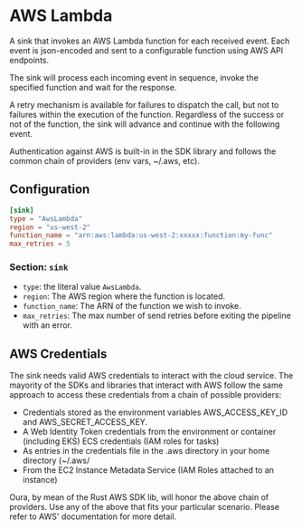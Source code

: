 # AWS Lambda

A sink that invokes an AWS Lambda function for each received event. Each event is json-encoded and sent to a configurable function using AWS API endpoints.

The sink will process each incoming event in sequence, invoke the specified function and wait for the response.

A retry mechanism is available for failures to dispatch the call, but not to failures within the execution of the function. Regardless of the success or not of the function, the sink will advance and continue with the following event. 

Authentication against AWS is built-in in the SDK library and follows the common chain of providers (env vars, ~/.aws, etc). 

## Configuration

```toml
[sink]
type = "AwsLambda"
region = "us-west-2"
function_name = "arn:aws:lambda:us-west-2:xxxxx:function:my-func"
max_retries = 5
```

### Section: `sink`

- `type`: the literal value `AwsLambda`.
- `region`: The AWS region where the function is located.
- `function_name`: The ARN of the function we wish to invoke.
- `max_retries`: The max number of send retries before exiting the pipeline with an error.

## AWS Credentials

The sink needs valid AWS credentials to interact with the cloud service. The mayority of the SDKs and libraries that interact with AWS follow the same approach to access these credentials from a chain of possible providers:

- Credentials stored as the environment variables AWS_ACCESS_KEY_ID and AWS_SECRET_ACCESS_KEY.
- A Web Identity Token credentials from the environment or container (including EKS)
   ECS credentials (IAM roles for tasks)
- As entries in the credentials file in the .aws directory in your home directory (~/.aws/
- From the EC2 Instance Metadata Service (IAM Roles attached to an instance)

Oura, by mean of the Rust AWS SDK lib, will honor the above chain of providers. Use any of the above that fits your particular scenario. Please refer to AWS' documentation for more detail.
